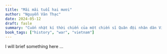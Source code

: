 ```yaml
---
title: "Mãi mãi tuổi hai mươi"
author: "Nguyễn Văn Thạc"
date: 2024-05-12
draft: fasle
summary: "Cuốn nhật kí thời chiến của một chiến sĩ Quân đội nhân dân Việt Nam đã làm rung động trái tim của rất nhiều độc giả, ở mọi lứa tuổi, trong mọi trong mọi thời đại."
book_tags: ["history", "war", "vietnam"]
---
```

I will brief something here ... 